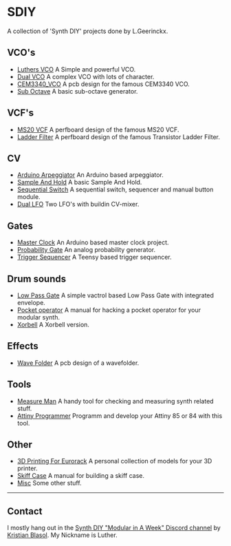 # SDIY
A collection of 'Synth DIY' projects done by L.Geerinckx. 

## VCO's
* [Luthers VCO](https://github.com/PierreIsCoding/sdiy/tree/main/Luthers_VCO) A Simple and powerful VCO.
* [Dual VCO](https://github.com/PierreIsCoding/sdiy/tree/main/Dual_VCO) A complex VCO with lots of character.
* [CEM3340_VCO](https://github.com/PierreIsCoding/sdiy/tree/main/CEM3340_VCO) A pcb design for the famous CEM3340 VCO.
* [Sub Octave](https://github.com/PierreIsCoding/sdiy/tree/main/Sub_Octave) A basic sub-octave generator.

## VCF's
* [MS20 VCF](https://github.com/PierreIsCoding/sdiy/tree/main/MS_20_VCF_Clone) A perfboard design of the famous MS20 VCF.
* [Ladder Filter](https://github.com/PierreIsCoding/sdiy/tree/main/Ladder_Filter) A perfboard design of the famous Transistor Ladder Filter.

## CV
* [Arduino Arpeggiator](https://github.com/PierreIsCoding/sdiy/tree/main/Arpeggiator) An Arduino based arpeggiator.
* [Sample And Hold](https://github.com/PierreIsCoding/sdiy/tree/main/Sample_And_Hold) A basic Sample And Hold.
* [Sequential Switch](https://github.com/PierreIsCoding/sdiy/tree/main/Sequential_Switch) A sequential switch, sequencer and manual button module.
* [Dual LFO](https://github.com/PierreIsCoding/sdiy/tree/main/Dual_LFO) Two LFO's with buildin CV-mixer. 

## Gates
* [Master Clock](https://github.com/PierreIsCoding/sdiy/tree/main/MasterClock) An Arduino based master clock project.
* [Probability Gate](https://github.com/PierreIsCoding/sdiy/tree/main/Probability_Gate) An analog probability generator.
* [Trigger Sequencer](https://github.com/PierreIsCoding/sdiy/tree/main/Trigger_Sequencer) A Teensy based trigger sequencer.

## Drum sounds
* [Low Pass Gate](https://github.com/PierreIsCoding/sdiy/tree/main/LPG) A simple vactrol based Low Pass Gate with integrated envelope.
* [Pocket operator](https://github.com/PierreIsCoding/sdiy/tree/main/Hacked_Operator) A manual for hacking a pocket operator for your modular synth.
* [Xorbell](https://github.com/PierreIsCoding/sdiy/tree/main/Xorbell) A Xorbell version.

## Effects
* [Wave Folder](https://github.com/PierreIsCoding/sdiy/tree/main/Wavefolder) A pcb design of a wavefolder.

## Tools
* [Measure Man](https://github.com/PierreIsCoding/sdiy/tree/main/Measure_Man) A handy tool for checking and measuring synth related stuff.
* [Attiny Programmer](https://github.com/PierreIsCoding/sdiy/tree/main/Attiny_Programmer) Programm and develop your Attiny 85 or 84 with this tool.



## Other
* [3D Printing For Eurorack](https://github.com/PierreIsCoding/sdiy/tree/main/3DPrinting_For_Eurorack) A personal collection of models for your 3D printer.
* [Skiff Case](https://github.com/PierreIsCoding/sdiy/tree/main/Eurorack_Case) A manual for building a skiff case.
* [Misc](https://github.com/PierreIsCoding/sdiy/tree/main/misc) Some other stuff.

-------------------------

## Contact
I mostly hang out in the [Synth DIY "Modular in A Week" Discord channel](https://discord.com/channels/770322244584210432/770322244584210435) by [Kristian Blasol](https://www.youtube.com/user/sourceryone). My Nickname is Luther.

